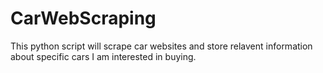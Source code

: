 # CarWebScraping
This python script will scrape car websites and store relavent information about specific cars I am interested in buying.
